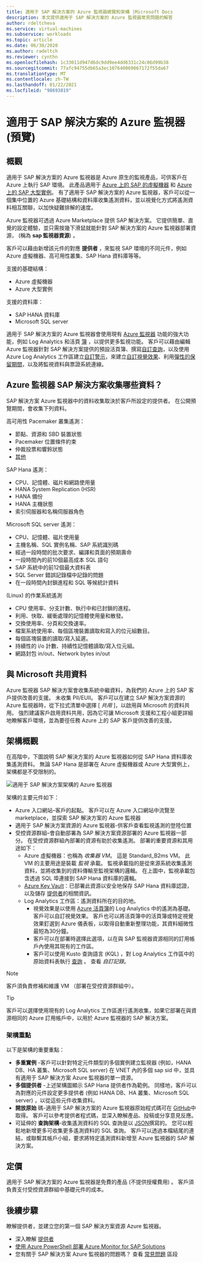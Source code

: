 ```yaml
---
title: 適用于 SAP 解決方案的 Azure 監視器總覽和架構 |Microsoft Docs
description: 本文提供適用于 SAP 解決方案的 Azure 監視器常見問題的解答
author: rdeltcheva
ms.service: virtual-machines
ms.subservice: workloads
ms.topic: article
ms.date: 06/30/2020
ms.author: radeltch
ms.reviewer: cynthn
ms.openlocfilehash: 1c33011d947d6dc9dd9ee4dd6331c24c06d99b38
ms.sourcegitcommit: 77afc94755db65a3ec107640069067172f55da67
ms.translationtype: MT
ms.contentlocale: zh-TW
ms.lasthandoff: 01/22/2021
ms.locfileid: "98693819"
---
```

# <a name="azure-monitor-for-sap-solutions-preview"></a>適用于 SAP 解決方案的 Azure 監視器 (預覽) 

## <a name="overview"></a>概觀

適用于 SAP 解決方案的 Azure 監視器是 Azure 原生的監視產品，可供客戶在 Azure 上執行 SAP 環境。 此產品適用于 [Azure 上的 SAP 的虛擬機器](./hana-get-started.md) 和 [Azure 上的 SAP 大型實例](./hana-overview-architecture.md)。
有了適用于 SAP 解決方案的 Azure 監視器，客戶可以從一個集中位置的 Azure 基礎結構和資料庫收集遙測資料，並以視覺化方式將遙測資料相互關聯，以加快疑難排解的速度。

Azure 監視器可透過 Azure Marketplace 提供 SAP 解決方案。 它提供簡單、直覺的設定體驗，並只需按幾下滑鼠就能針對 SAP 解決方案的 Azure 監視器部署資源， (稱為 **sap 監視器資源**) 。

客戶可以藉由新增該元件的對應 **提供者** ，來監視 SAP 環境的不同元件，例如 Azure 虛擬機器、高可用性叢集、SAP Hana 資料庫等等。

支援的基礎結構：

- Azure 虛擬機器
- Azure 大型實例

支援的資料庫：
- SAP HANA 資料庫
- Microsoft SQL server

適用于 SAP 解決方案的 Azure 監視器會使用現有 [Azure 監視器](../../../azure-monitor/overview.md) 功能的強大功能，例如 Log Analytics 和活頁 [簿](../../../azure-monitor/platform/workbooks-overview.md) ，以提供更多監視功能。 客戶可以藉由編輯 Azure 監視器針對 SAP 解決方案提供的預設活頁簿、撰寫[自訂查詢](../../../azure-monitor/log-query/log-analytics-tutorial.md)，以及使用 Azure Log Analytics 工作區建立[自訂警示](../../../azure-monitor/learn/tutorial-response.md)，來建立[自訂視覺效果](../../../azure-monitor/platform/workbooks-overview.md#getting-started)、利用[彈性的保留期間](../../../azure-monitor/platform/manage-cost-storage.md#change-the-data-retention-period)，以及將監視資料與票證系統連線。

## <a name="what-data-does-azure-monitor-for-sap-solutions-collect"></a>Azure 監視器 SAP 解決方案收集哪些資料？

SAP 解決方案 Azure 監視器中的資料收集取決於客戶所設定的提供者。 在公開預覽期間，會收集下列資料。

高可用性 Pacemaker 叢集遙測：
- 節點、資源和 SBD 裝置狀態
- Pacemaker 位置條件約束
- 仲裁投票和響鈴狀態
- [其他](https://github.com/ClusterLabs/ha_cluster_exporter/blob/master/doc/metrics.md)

SAP Hana 遙測：
- CPU、記憶體、磁片和網路使用量
- HANA System Replication (HSR) 
- HANA 備份
- HANA 主機狀態
- 索引伺服器和名稱伺服器角色

Microsoft SQL server 遙測：
- CPU、記憶體、磁片使用量
- 主機名稱、SQL 實例名稱、SAP 系統識別碼
- 經過一段時間的批次要求、編譯和頁面的預期壽命
- 一段時間內的前10個最高成本 SQL 語句
- SAP 系統中的前12個最大資料表
- SQL Server 錯誤記錄檔中記錄的問題
- 在一段時間內封鎖進程和 SQL 等候統計資料

 (Linux) 的作業系統遙測 
- CPU 使用率、分支計數、執行中和已封鎖的進程。 
- 利用、快取、緩衝處理的記憶體使用量和散發。 
- 交換使用率、分頁和交換速率。 
- 檔案系統使用率、每個區塊裝置讀取和寫入的位元組數目。 
- 每個區塊裝置的讀取/寫入延遲。 
- 持續性的 i/o 計數、持續性記憶體讀取/寫入位元組。 
- 網路封包 in/out、Network bytes in/out 

## <a name="data-sharing-with-microsoft"></a>與 Microsoft 共用資料

Azure 監視器 SAP 解決方案會收集系統中繼資料，為我們的 Azure 上的 SAP 客戶提供改善的支援。 未收集 PII/EUII。
客戶可以在建立 SAP 解決方案資源的 Azure 監視器時，從下拉式清單中選擇 [ *共用* ]，以啟用與 Microsoft 的資料共用。
強烈建議客戶啟用資料共用，因為它可讓 Microsoft 支援和工程小組更詳細地瞭解客戶環境，並為要徑任務 Azure 上的 SAP 客戶提供改善的支援。

## <a name="architecture-overview"></a>架構概觀

在高階中，下圖說明 SAP 解決方案的 Azure 監視器如何從 SAP Hana 資料庫收集遙測資料。 無論 SAP Hana 是部署在 Azure 虛擬機器或 Azure 大型實例上，架構都是不受限制的。

![適用于 SAP 解決方案架構的 Azure 監視器](./media/azure-monitor-sap/azure-monitor-architecture.png)

架構的主要元件如下：
- Azure 入口網站–客戶的起點。 客戶可以在 Azure 入口網站中流覽至 marketplace，並探索 SAP 解決方案的 Azure 監視器
- 適用于 SAP 解決方案資源的 Azure 監視器-供客戶查看監視遙測的登陸位置
- 受控資源群組–會自動部署為 SAP 解決方案資源部署的 Azure 監視器一部分。 在受控資源群組內部署的資源有助於收集遙測。 部署的重要資源和其用途如下：
   - Azure 虛擬機器：也稱為 *收集器 VM*。 這是 Standard_B2ms VM。 此 VM 的主要用途是裝載 *監視* 承載。 監視承載指的是從來源系統收集遙測資料，並將收集到的資料傳輸至監視架構的邏輯。 在上圖中，監視承載包含透過 SQL 埠連接到 SAP Hana 資料庫的邏輯。
   - [Azure Key Vault](../../../key-vault/general/basic-concepts.md)：已部署此資源以安全地保存 SAP Hana 資料庫認證，以及儲存 [提供者](./azure-monitor-providers.md)的相關資訊。
   - Log Analytics 工作區：遙測資料所在的目的地。
      - 視覺效果是以使用 [Azure 活頁簿](../../../azure-monitor/platform/workbooks-overview.md)的 Log Analytics 中的遙測為基礎。 客戶可以自訂視覺效果。 客戶也可以將活頁簿中的活頁簿或特定視覺效果釘選到 Azure 儀表板，以取得自動重新整理功能，其資料細微性最短為30分鐘。
      - 客戶可以在部署時選擇此選項，以在與 SAP 監視器資源相同的訂用帳戶內使用其現有的工作區。
      - 客戶可以使用 Kusto 查詢語言 (KQL) ，對 Log Analytics 工作區中的原始資料表執行 [查詢](../../../azure-monitor/log-query/log-query-overview.md) 。 查看 *自訂記錄*。

> [!Note]
> 客戶須負責修補和維護 VM （部署在受控資源群組中）。

> [!Tip]
> 客戶可以選擇使用現有的 Log Analytics 工作區進行遙測收集，如果它部署在與資源相同的 Azure 訂用帳戶中，以用於 Azure 監視器的 SAP 解決方案。

### <a name="architecture-highlights"></a>架構重點

以下是架構的重要重點：
 - **多重實例** -客戶可以針對特定元件類型的多個實例建立監視器 (例如，HANA DB、HA 叢集、Microsoft SQL server) 在 VNET 內的多個 sap sid 中，並具有適用于 SAP 解決方案 Azure 監視器的單一資源。
 - **多個提供者** -上述架構圖顯示 SAP Hana 提供者作為範例。 同樣地，客戶可以為對應的元件設定更多提供者 (例如 HANA DB、HA 叢集、Microsoft SQL server) ，以從這些元件收集資料。
 - **開放原始** 碼-適用于 SAP 解決方案的 Azure 監視器原始程式碼可在 [GitHub](https://github.com/Azure/AzureMonitorForSAPSolutions)中取得。 客戶可以參考提供者程式碼，並深入瞭解產品、投稿或分享意見反應。
 - 可延伸的 **查詢架構**-收集遙測資料的 SQL 查詢是以 [JSON](https://github.com/Azure/AzureMonitorForSAPSolutions/blob/master/sapmon/content/SapHana.json)撰寫的。 您可以輕鬆地新增更多可收集更多遙測資料的 SQL 查詢。 客戶可以透過本檔結尾的連結，或聯繫其帳戶小組，要求將特定遙測資料新增至 Azure 監視器的 SAP 解決方案。

## <a name="pricing"></a>定價
適用于 SAP 解決方案的 Azure 監視器是免費的產品 (不提供授權費用) 。 客戶須負責支付受控資源群組中基礎元件的成本。

## <a name="next-steps"></a>後續步驟

瞭解提供者，並建立您的第一個 SAP 解決方案資源 Azure 監視器。
 - 深入瞭解 [提供者](./azure-monitor-providers.md)
 - [使用 Azure PowerShell 部署 Azure Monitor for SAP Solutions](azure-monitor-sap-quickstart-powershell.md)
 - 您有關于 SAP 解決方案 Azure 監視器的問題嗎？ 查看 [常見問題](./azure-monitor-faq.md) 區段
